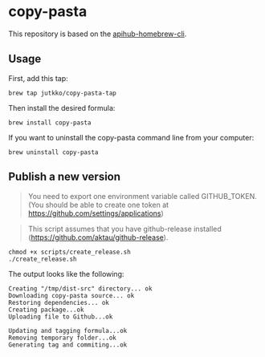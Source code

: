 # copy-pasta

This repository is based on the [apihub-homebrew-cli](https://github.com/apihub/homebrew-apihub).

## Usage

First, add this tap:

```
brew tap jutkko/copy-pasta-tap
```

Then install the desired formula:

```
brew install copy-pasta
```

If you want to uninstall the copy-pasta command line from your computer:

```
brew uninstall copy-pasta
```

## Publish a new version

> You need to export one environment variable called GITHUB_TOKEN.
> (You should be able to create one token at https://github.com/settings/applications)

> This script assumes that you have github-release installed (https://github.com/aktau/github-release).

```
chmod +x scripts/create_release.sh
./create_release.sh
```

The output looks like the following:

```
Creating "/tmp/dist-src" directory... ok
Downloading copy-pasta source... ok
Restoring dependencies... ok
Creating package...ok
Uploading file to Github...ok

Updating and tagging formula...ok
Removing temporary folder...ok
Generating tag and commiting...ok
```
